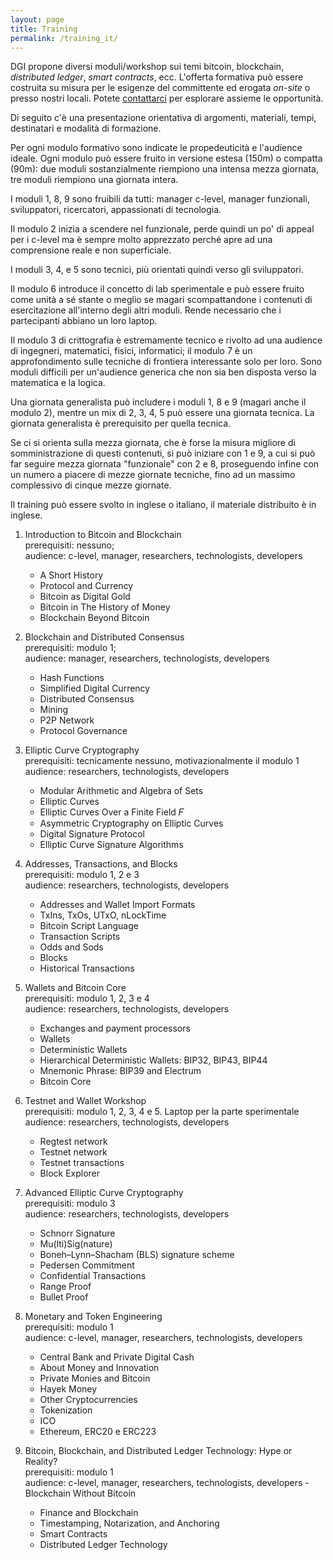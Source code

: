 ```yaml
---
layout: page
title: Training
permalink: /training_it/
---
```


DGI propone diversi moduli/workshop sui temi bitcoin, blockchain, _distributed ledger_, _smart contracts_, ecc. L'offerta formativa può essere costruita su misura per le esigenze del committente ed erogata _on-site_ o presso nostri locali. Potete [contattarci](https://bit.ly/contact-dgi) per esplorare assieme le opportunità.

Di seguito c'è una presentazione orientativa di argomenti, materiali, tempi, destinatari e modalità di formazione.

Per ogni modulo formativo sono indicate le propedeuticità e l'audience ideale. Ogni modulo può essere fruito in versione estesa (150m) o compatta (90m): due moduli sostanzialmente riempiono una intensa mezza giornata, tre moduli riempiono una giornata intera.

I moduli 1, 8, 9 sono fruibili da tutti: manager c-level, manager funzionali, sviluppatori, ricercatori, appassionati di tecnologia.

Il modulo 2 inizia a scendere nel funzionale, perde quindi un po' di appeal per i c-level ma è sempre molto apprezzato perché apre ad una comprensione reale e non superficiale.

I moduli 3, 4, e 5 sono tecnici, più orientati quindi verso gli sviluppatori.

Il modulo 6 introduce il concetto di lab sperimentale e può essere fruito come unità a sé stante o meglio se magari scompattandone i contenuti di esercitazione all'interno degli altri moduli. Rende necessario che i partecipanti abbiano un loro laptop.

Il modulo 3 di crittografia è estremamente tecnico e rivolto ad una audience di ingegneri, matematici, fisici, informatici; il modulo 7 è un approfondimento sulle tecniche di frontiera interessante solo per loro. Sono moduli difficili per un'audience generica che non sia ben disposta verso la matematica e la logica.

Una giornata generalista può includere i moduli 1, 8 e 9 (magari anche il modulo 2), mentre un mix di 2, 3, 4, 5 può essere una giornata tecnica. La giornata generalista è prerequisito per quella tecnica.

Se ci si orienta sulla mezza giornata, che è forse la misura migliore di somministrazione di questi contenuti, si può iniziare con 1 e 9, a cui si può far seguire mezza giornata "funzionale" con 2 e 8, proseguendo infine con un numero a piacere di mezze giornate tecniche, fino ad un massimo complessivo di cinque mezze giornate.

Il training può essere svolto in inglese o italiano, il materiale distribuito è in inglese.

1. Introduction to Bitcoin and Blockchain  
   prerequisiti: nessuno;  
   audience: c-level, manager, researchers, technologists, developers
    - A Short History
    - Protocol and Currency
    - Bitcoin as Digital Gold
    - Bitcoin in The History of Money
    - Blockchain Beyond Bitcoin

2. Blockchain and Distributed Consensus  
   prerequisiti: modulo 1;  
   audience: manager, researchers, technologists, developers
    - Hash Functions
    - Simplified Digital Currency
    - Distributed Consensus
    - Mining
    - P2P Network
    - Protocol Governance

3. Elliptic Curve Cryptography  
   prerequisiti: tecnicamente nessuno, motivazionalmente il modulo 1  
   audience: researchers, technologists, developers
    - Modular Arithmetic and Algebra of Sets
    - Elliptic Curves
    - Elliptic Curves Over a Finite Field 𝐹
    - Asymmetric Cryptography on Elliptic Curves
    - Digital Signature Protocol
    - Elliptic Curve Signature Algorithms

4. Addresses, Transactions, and Blocks  
   prerequisiti: modulo 1, 2 e 3  
   audience: researchers, technologists, developers
    - Addresses and Wallet Import Formats
    - TxIns, TxOs, UTxO, nLockTime
    - Bitcoin Script Language
    - Transaction Scripts
    - Odds and Sods
    - Blocks
    - Historical Transactions

5. Wallets and Bitcoin Core  
   prerequisiti: modulo 1, 2, 3 e 4  
   audience: researchers, technologists, developers
    - Exchanges and payment processors
    - Wallets
    - Deterministic Wallets
    - Hierarchical Deterministic Wallets: BIP32, BIP43, BIP44
    - Mnemonic Phrase: BIP39 and Electrum
    - Bitcoin Core

6. Testnet and Wallet Workshop  
   prerequisiti: modulo 1, 2, 3, 4 e 5. Laptop per la parte sperimentale  
   audience: researchers, technologists, developers
    - Regtest network
    - Testnet network
    - Testnet transactions
    - Block Explorer

7. Advanced Elliptic Curve Cryptography  
   prerequisiti: modulo 3  
   audience: researchers, technologists, developers
    - Schnorr Signature
    - Mu(lti)Sig(nature)
    - Boneh–Lynn–Shacham (BLS) signature scheme
    - Pedersen Commitment
    - Confidential Transactions
    - Range Proof
    - Bullet Proof

8. Monetary and Token Engineering  
   prerequisiti: modulo 1  
   audience: c-level, manager,  researchers, technologists, developers
    - Central Bank and Private Digital Cash
    - About Money and Innovation
    - Private Monies and Bitcoin
    - Hayek Money
    - Other Cryptocurrencies
    - Tokenization
    - ICO
    - Ethereum, ERC20 e ERC223

9. Bitcoin, Blockchain, and Distributed Ledger Technology: Hype or Reality?  
   prerequisiti: modulo 1  
   audience: c-level, manager,  researchers, technologists, developers    - Blockchain Without Bitcoin
    - Finance and Blockchain
    - Timestamping, Notarization, and Anchoring
    - Smart Contracts
    - Distributed Ledger Technology
